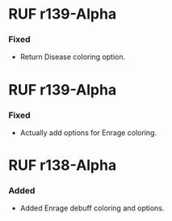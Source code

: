 # RUF r139-Alpha
### Fixed
* Return Disease coloring option.

# RUF r139-Alpha
### Fixed
* Actually add options for Enrage coloring.


# RUF r138-Alpha
### Added
* Added Enrage debuff coloring and options.
